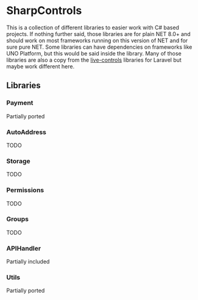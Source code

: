 # SharpControls

This is a collection of different libraries to easier work with C# based projects. If nothing further said, those libraries are for plain NET 8.0+ and should work on most frameworks running on this version of NET and for sure pure NET. Some libraries can have dependencies on frameworks like UNO Platform, but this would be said inside the library.
Many of those libraries are also a copy from the [live-controls](https://www.github.com/live-controls/) libraries for Laravel but maybe work different here.

## Libraries
### Payment
Partially ported
### AutoAddress
TODO
### Storage
TODO
### Permissions
TODO
### Groups
TODO
### APIHandler
Partially included
### Utils
Partially ported
